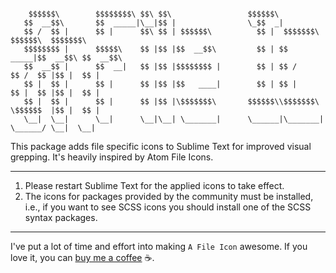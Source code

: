 ```

    $$$$$$\        $$$$$$$$\ $$\ $$\                 $$$$$$\                              
   $$  __$$\       $$  _____|\__|$$ |                \_$$  _|                             
   $$ /  $$ |      $$ |      $$\ $$ | $$$$$$\          $$ |  $$$$$$$\  $$$$$$\  $$$$$$$\  
   $$$$$$$$ |      $$$$$\    $$ |$$ |$$  __$$\         $$ | $$  _____|$$  __$$\ $$  __$$\ 
   $$  __$$ |      $$  __|   $$ |$$ |$$$$$$$$ |        $$ | $$ /      $$ /  $$ |$$ |  $$ |
   $$ |  $$ |      $$ |      $$ |$$ |$$   ____|        $$ | $$ |      $$ |  $$ |$$ |  $$ |
   $$ |  $$ |      $$ |      $$ |$$ |\$$$$$$$\       $$$$$$\\$$$$$$$\ \$$$$$$  |$$ |  $$ |
   \__|  \__|      \__|      \__|\__| \_______|      \______|\_______| \______/ \__|  \__|

```

This package adds file specific icons to Sublime Text for improved visual grepping. 
It's heavily inspired by Atom File Icons.

***

1. Please restart Sublime Text for the applied icons to take effect.
2. The icons for packages provided by the community must be installed,
   i.e., if you want to see SCSS icons you should install one of the SCSS syntax packages.

***

I've put a lot of time and effort into making `A File Icon` awesome. If you love 
it, you can [buy me a coffee](https://www.patreon.com/ihodev) ☕.
